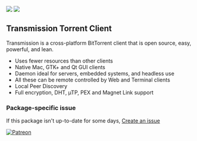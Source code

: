 [![](https://img.shields.io/chocolatey/v/transmission?color=green&label=transmission)](https://chocolatey.org/packages/transmission) [![](https://img.shields.io/chocolatey/dt/transmission)](https://chocolatey.org/packages/transmission)

## Transmission Torrent Client
Transmission is a cross-platform BitTorrent client that is open source, easy, powerful, and lean.

* Uses fewer resources than other clients
* Native Mac, GTK+ and Qt GUI clients
* Daemon ideal for servers, embedded systems, and headless use
* All these can be remote controlled by Web and Terminal clients
* Local Peer Discovery
* Full encryption, DHT, µTP, PEX and Magnet Link support

### Package-specific issue
If this package isn't up-to-date for some days, [Create an issue](https://github.com/tunisiano187/Chocolatey-packages/issues/new/choose)

[![Patreon](https://cdn.jsdelivr.net/gh/tunisiano187/Chocolatey-packages@d15c4e19c709e7148588d4523ffc6dd3cd3c7e5e/icons/patreon.png)](https://www.patreon.com/bePatron?u=39585820)